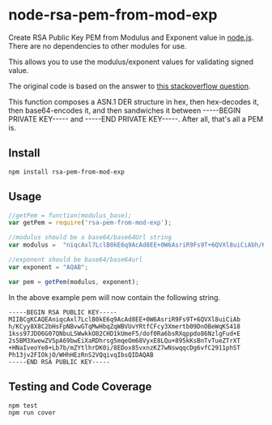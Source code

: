node-rsa-pem-from-mod-exp
=========================

Create RSA Public Key PEM from Modulus and Exponent value in [node.js](http://nodejs.org/). There are no dependencies to other modules for use.

This allows you to use the modulus/exponent values for validating signed value.

The original code is based on the answer to [this stackoverflow question](http://stackoverflow.com/questions/18835132/xml-to-pem-in-node-js).

This function composes a ASN.1 DER structure in hex, then hex-decodes it, then base64-encodes it, and then sandwiches it between -----BEGIN PRIVATE KEY----- and -----END PRIVATE KEY-----. After all, that's all a PEM is.

## Install ##
```
npm install rsa-pem-from-mod-exp
```

## Usage ##
``` javascript
//getPem = function(modulus_base);
var getPem = require('rsa-pem-from-mod-exp');

//modulus should be a base64/base64Url string
var modulus =  "niqcAxl7LclB0kE6q9AcAd8EE+0W6AsriR9Fs9T+6QVXl8uiCiAbh/KCyy8X8C2bHsFpNBvwGTqMwHbqZqWBVUvYRtfCFcy3Xmertb09DnOBeWqKS4181kss97JDO6G07QNbuLSWwkkO82CHD1kUmeF5/dof0Ra6bsRXqppdo86NzlgFud+E2s5BM3XwewZVSpA69bwEiXaRDhrsg5mqeOm68VyxE8LQu+895kKsBnTvTueZTrXT+HNaIveoYe8+Lb7b/mZYtlhrDK0i/8EDox85vxnzKZ7wNswqqcDg6vfC2911phSTPh13jv2FIOkjO/WHhHEzRnS2VQqivqIbsQ";

//exponent should be base64/base64url
var exponent = "AQAB";

var pem = getPem(modulus, exponent);
```

In the above example pem will now contain the following string.
```
-----BEGIN RSA PUBLIC KEY-----
MIIBCgKCAQEAniqcAxl7LclB0kE6q9AcAd8EE+0W6AsriR9Fs9T+6QVXl8uiCiAb
h/KCyy8X8C2bHsFpNBvwGTqMwHbqZqWBVUvYRtfCFcy3Xmertb09DnOBeWqKS418
1kss97JDO6G07QNbuLSWwkkO82CHD1kUmeF5/dof0Ra6bsRXqppdo86NzlgFud+E
2s5BM3XwewZVSpA69bwEiXaRDhrsg5mqeOm68VyxE8LQu+895kKsBnTvTueZTrXT
+HNaIveoYe8+Lb7b/mZYtlhrDK0i/8EDox85vxnzKZ7wNswqqcDg6vfC2911phST
Ph13jv2FIOkjO/WHhHEzRnS2VQqivqIbsQIDAQAB
-----END RSA PUBLIC KEY-----
```

## Testing and Code Coverage ##
```javascript
npm test
npm run cover
```